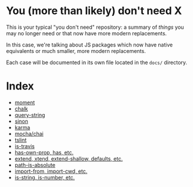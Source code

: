# You (more than likely) don't need X

This is your typical "you don't need" repository: a summary of _things_ you
may no longer need or that now have more modern replacements.

In this case, we're talking about JS packages which now have native
equivalents or much smaller, more modern replacements.

Each case will be documented in its own file located in the `docs/` directory.

# Index

- [moment](docs/moment.md)
- [chalk](docs/chalk.md)
- [query-string](docs/query-string.md)
- [sinon](docs/sinon.md)
- [karma](docs/karma.md)
- [mocha/chai](docs/mocha-chai.md)
- [tslint](docs/tslint.md)
- [is-travis](docs/is-travis.md)
- [has-own-prop, has, etc.](docs/has-own-prop.md)
- [extend, xtend, extend-shallow, defaults, etc.](docs/extend.md)
- [path-is-absolute](docs/path-is-absolute.md)
- [import-from, import-cwd, etc.](docs/import-from.md)
- [is-string, is-number, etc.](docs/is-string.md)
